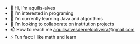 - 👋 Hi, I’m aquilis-alves
- 👀 I’m interested in programing
- 🌱 I’m currently learning Java and algorithms
- 💞️ I’m looking to collaborate on institution projects
- 📫 How to reach me aquilisalvesdemelooliveira@gmail.com
- ⚡ Fun fact: I like math and learn

<!---
aquilis-alves/aquilis-alves is a ✨ special ✨ repository because its `README.md` (this file) appears on your GitHub profile.
You can click the Preview link to take a look at your changes.
--->
